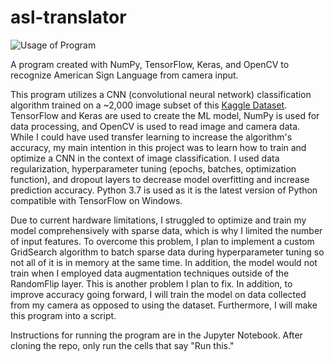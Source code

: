 # asl-translator
![Usage of Program](https://github.com/akshay-p-123/asl-translator/assets/80610931/6d8c2b45-8cff-48ba-90d6-b5a82f1fcdeb)

A program created with NumPy, TensorFlow, Keras, and OpenCV to recognize American Sign Language from camera input.

This program utilizes a CNN (convolutional neural network) classification algorithm trained on a ~2,000 image subset of this [Kaggle Dataset](https://www.kaggle.com/datasets/grassknoted/asl-alphabet). TensorFlow and Keras are used to create the ML model, NumPy is used for data processing, and OpenCV is used to read image and camera data. While I could have used transfer learning to increase the algorithm's accuracy, my main intention in this project was to learn how to train and optimize a CNN in the context of image classification. I used data regularization, hyperparameter tuning (epochs, batches, optimization function), and dropout layers to decrease model overfitting and increase prediction accuracy. Python 3.7 is used as it is the latest version of Python compatible with TensorFlow on Windows.

Due to current hardware limitations, I struggled to optimize and train my model comprehensively with sparse data, which is why I limited the number of input features. To overcome this problem, I plan to implement a custom GridSearch algorithm to batch sparse data during hyperparameter tuning so not all of it is in memory at the same time. In addition, the model would not train when I employed data augmentation techniques outside of the RandomFlip layer. This is another problem I plan to fix. In addition, to improve accuracy going forward, I will train the model on data collected from my camera as opposed to using the dataset. Furthermore, I will make this program into a script.

Instructions for running the program are in the Jupyter Notebook. After cloning the repo, only run the cells that say "Run this."
